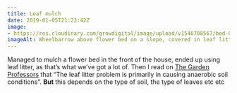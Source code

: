 ```yaml
---
title: Leaf mulch
date: 2019-01-05T21:23:42Z
image: 
- https://res.cloudinary.com/growdigital/image/upload/v1546708567/bed-093A915C.jpg
imageAlt: Wheelbarrow above flower bed on a slope, covered in leaf litter mulch
---
```


Managed to mulch a flower bed in the front of the house, ended up using leaf litter, as that’s what we’ve got a lot of. Then I read on [The Garden Professors](https://www.facebook.com/groups/GardenProfessors/) that “The leaf litter problem is primarily in causing anaerobic soil conditions”. **But** this depends on the type of soil, the type of leaves etc etc
